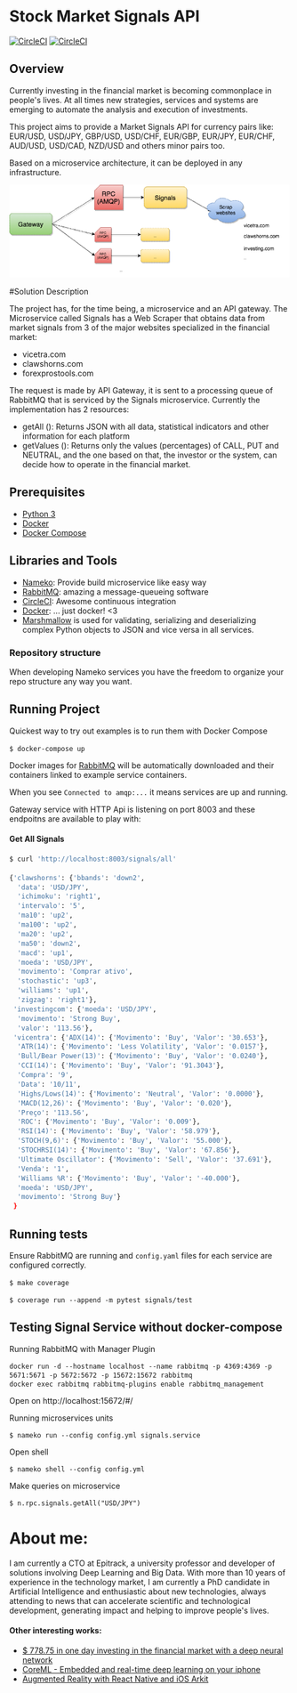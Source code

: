 # Stock Market Signals API

[![CircleCI](https://circleci.com/gh/nameko/nameko-examples/tree/master.svg?style=svg)](https://circleci.com/gh/nameko/nameko-examples/tree/master)
[![CircleCI](https://circleci.com/gh/joaogabriellima/deepinvestclub/tree/master.svg?style=svg&circle-token=77f7cd1ae88450e93e899554117986cf12ee10e9)](https://circleci.com/gh/nameko/nameko-examples/tree/master)

## Overview

Currently investing in the financial market is becoming commonplace in people's lives. At all times new strategies, services and systems are emerging to automate the analysis and execution of investments.

This project aims to provide a Market Signals API for currency pairs like: EUR/USD, USD/JPY, GBP/USD, USD/CHF, EUR/GBP, EUR/JPY, EUR/CHF, AUD/USD, USD/CAD, NZD/USD
 and others minor pairs too.

Based on a microservice architecture, it can be deployed in any infrastructure.

![Services](StockMarketSignals.png)

#Solution Description

The project has, for the time being, a microservice and an API gateway.
The Microservice called Signals has a Web Scraper that obtains data from market signals from 3 of the major websites specialized in the financial market:
- vicetra.com
- clawshorns.com
- forexprostools.com

The request is made by API Gateway, it is sent to a processing queue of RabbitMQ that is serviced by the Signals microservice.
Currently the implementation has 2 resources:
- getAll (): Returns JSON with all data, statistical indicators and other information for each platform
- getValues (): Returns only the values (percentages) of CALL, PUT and NEUTRAL, and the one based on that, the investor or the system, can decide how to operate in the financial market.

## Prerequisites

* [Python 3](https://www.python.org/downloads/)
* [Docker](https://www.docker.com/)
* [Docker Compose](https://docs.docker.com/compose/)

## Libraries and Tools

- [Nameko](): Provide build microservice like easy way
- [RabbitMQ](): amazing a message-queueing software
- [CircleCI](): Awesome continuous integration
- [Docker](): ... just docker! <3 
- [Marshmallow](https://pypi.python.org/pypi/marshmallow) is used for validating, serializing and deserializing complex Python objects to JSON and vice versa in all services. 


### Repository structure
When developing Nameko services you have the freedom to organize your repo structure any way you want.


## Running Project

Quickest way to try out examples is to run them with Docker Compose

`$ docker-compose up`

Docker images for [RabbitMQ](https://hub.docker.com/_/rabbitmq/) will be automatically downloaded and their containers linked to example service containers.

When you see `Connected to amqp:...` it means services are up and running.

Gateway service with HTTP Api is listening on port 8003 and these endpoitns are available to play with:

#### Get All Signals

```sh
$ curl 'http://localhost:8003/signals/all'

{'clawshorns': {'bbands': 'down2',
  'data': 'USD/JPY',
  'ichimoku': 'right1',
  'intervalo': '5',
  'ma10': 'up2',
  'ma100': 'up2',
  'ma20': 'up2',
  'ma50': 'down2',
  'macd': 'up1',
  'moeda': 'USD/JPY',
  'movimento': 'Comprar ativo',
  'stochastic': 'up3',
  'williams': 'up1',
  'zigzag': 'right1'},
 'investingcom': {'moeda': 'USD/JPY',
  'movimento': 'Strong Buy',
  'valor': '113.56'},
 'vicentra': {'ADX(14)': {'Movimento': 'Buy', 'Valor': '30.653'},
  'ATR(14)': {'Movimento': 'Less Volatility', 'Valor': '0.0157'},
  'Bull/Bear Power(13)': {'Movimento': 'Buy', 'Valor': '0.0240'},
  'CCI(14)': {'Movimento': 'Buy', 'Valor': '91.3043'},
  'Compra': '9',
  'Data': '10/11',
  'Highs/Lows(14)': {'Movimento': 'Neutral', 'Valor': '0.0000'},
  'MACD(12,26)': {'Movimento': 'Buy', 'Valor': '0.020'},
  'Preço': '113.56',
  'ROC': {'Movimento': 'Buy', 'Valor': '0.009'},
  'RSI(14)': {'Movimento': 'Buy', 'Valor': '58.979'},
  'STOCH(9,6)': {'Movimento': 'Buy', 'Valor': '55.000'},
  'STOCHRSI(14)': {'Movimento': 'Buy', 'Valor': '67.856'},
  'Ultimate Oscillator': {'Movimento': 'Sell', 'Valor': '37.691'},
  'Venda': '1',
  'Williams %R': {'Movimento': 'Buy', 'Valor': '-40.000'},
  'moeda': 'USD/JPY',
  'movimento': 'Strong Buy'}
 }
```

## Running tests

Ensure RabbitMQ are running and `config.yaml` files for each service are configured correctly.

`$ make coverage`

`$ coverage run --append -m pytest signals/test`

## Testing Signal Service without docker-compose

Running RabbitMQ with Manager Plugin

```
docker run -d --hostname localhost --name rabbitmq -p 4369:4369 -p 5671:5671 -p 5672:5672 -p 15672:15672 rabbitmq
docker exec rabbitmq rabbitmq-plugins enable rabbitmq_management
```

Open on http://localhost:15672/#/

Running microservices units

```
$ nameko run --config config.yml signals.service
```

Open shell
```
$ nameko shell --config config.yml
```

Make queries on microservice
```
$ n.rpc.signals.getAll("USD/JPY")
```

# About me:
I am currently a CTO at Epitrack, a university professor and developer of solutions involving Deep Learning and Big Data. With more than 10 years of experience in the technology market, I am currently a PhD candidate in Artificial Intelligence and enthusiastic about new technologies, always attending to news that can accelerate scientific and technological development, generating impact and helping to improve people's lives.

#### Other interesting works:
- [$ 778.75 in one day investing in the financial market with a deep neural network](https://medium.com/@joaogabriellima/778-75-em-um-dia-investindo-no-mercado-financeiro-com-uma-deep-neural-network-2b5a917e31d4)
- [CoreML - Embedded and real-time deep learning on your iphone](https://medium.com/@joaogabriellima/coreml-deep-learning-embarcada-e-em-tempo-real-no-seu-iphone-ebed77d79a79)
- [Augmented Reality with React Native and iOS Arkit](https://medium.com/@joaogabriellima/realidade-aumentada-com-react-native-e-ios-arkit-4d76dce30679)


